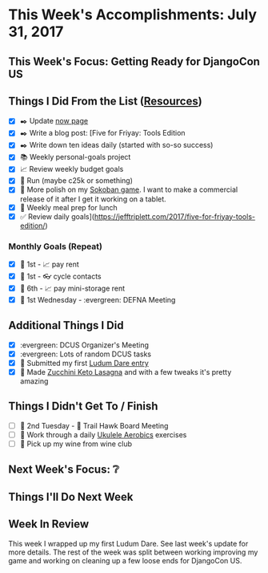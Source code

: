# This Week's Accomplishments: July 31, 2017

## This Week's Focus: Getting Ready for DjangoCon US

## Things I Did From the List ([Resources](resources.md))

- [x] :black_nib: Update [now page](http://jefftriplett.com/now/)
- [x] :black_nib: Write a blog post: [Five for Friyay: Tools Edition
- [x] :black_nib: Write down ten ideas daily (started with so-so success)
- [x] :books: Weekly personal-goals project
- [x] :chart_with_upwards_trend: Review weekly budget goals
- [x] :running: Run (maybe c25k or something)
- [x] :space_invader: More polish on my [Sokoban game](https://ldjam.com/events/ludum-dare/39/ld39-sokoban). I want to make a commercial release of it after I get it working on a tablet.
- [x] :stew: Weekly meal prep for lunch
- [x] :white_check_mark: Review daily goals](https://jefftriplett.com/2017/five-for-friyay-tools-edition/)

### Monthly Goals (Repeat)

- [x] :calendar: 1st - :chart_with_upwards_trend: pay rent
- [x] :calendar: 1st - :eyeglasses: cycle contacts
- [x] :calendar: 6th - :chart_with_upwards_trend: pay mini-storage rent
- [x] :calendar: 1st Wednesday - :evergreen: DEFNA Meeting

## Additional Things I Did

- [x] :evergreen: DCUS Organizer's Meeting
- [x] :evergreen: Lots of random DCUS tasks
- [x] :space_invader: Submitted my first [Ludum Dare entry](https://ldjam.com/events/ludum-dare/39/ld39-sokoban)
- [x] :stew: Made [Zucchini Keto Lasagna](https://www.ketoconnect.net/recipe/keto-lasagna/) and with a few tweaks it's pretty amazing

## Things I Didn't Get To / Finish

- [ ] :calendar: 2nd Tuesday - :running: Trail Hawk Board Meeting
- [ ] :guitar: Work through a daily [Ukulele Aerobics](https://www.amazon.com/Ukulele-Aerobics-Levels-Beginner-Advanced/dp/147681306X/?tag=webology0b-20) exercises
- [ ] :wine_glass: Pick up my wine from wine club

## Next Week's Focus: :grey_question:

## Things I'll Do Next Week

## Week In Review

This week I wrapped up my first Ludum Dare. See last week's update for more details. The rest of the week was split between working improving my game and working on cleaning up a few loose ends for DjangoCon US.
